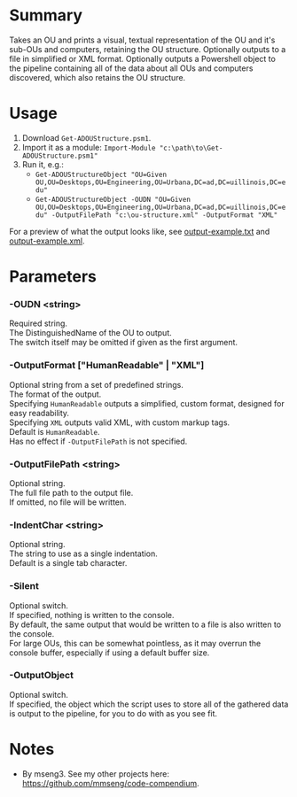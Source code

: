 # Summary
Takes an OU and prints a visual, textual representation of the OU and it's sub-OUs and computers, retaining the OU structure. Optionally outputs to a file in simplified or XML format. Optionally outputs a Powershell object to the pipeline containing all of the data about all OUs and computers discovered, which also retains the OU structure.  

# Usage
1. Download `Get-ADOUStructure.psm1`.
2. Import it as a module: `Import-Module "c:\path\to\Get-ADOUStructure.psm1"`
3. Run it, e.g.:
    - `Get-ADOUStructureObject "OU=Given OU,OU=Desktops,OU=Engineering,OU=Urbana,DC=ad,DC=uillinois,DC=edu"`
    - `Get-ADOUStructureObject -OUDN "OU=Given OU,OU=Desktops,OU=Engineering,OU=Urbana,DC=ad,DC=uillinois,DC=edu" -OutputFilePath "c:\ou-structure.xml" -OutputFormat "XML"`

For a preview of what the output looks like, see [output-example.txt](output-example.txt) and [output-example.xml](output-example.xml).  

# Parameters

### -OUDN \<string\>
Required string.  
The DistinguishedName of the OU to output.  
The switch itself may be omitted if given as the first argument.  

### -OutputFormat ["HumanReadable" | "XML"]
Optional string from a set of predefined strings.  
The format of the output.  
Specifying `HumanReadable` outputs a simplified, custom format, designed for easy readability.  
Specifying `XML` outputs valid XML, with custom markup tags.  
Default is `HumanReadable`.  
Has no effect if `-OutputFilePath` is not specified.  

### -OutputFilePath \<string\>
Optional string.  
The full file path to the output file.  
If omitted, no file will be written.  

### -IndentChar \<string\>
Optional string.  
The string to use as a single indentation.  
Default is a single tab character.  

### -Silent
Optional switch.  
If specified, nothing is written to the console.  
By default, the same output that would be written to a file is also written to the console.  
For large OUs, this can be somewhat pointless, as it may overrun the console buffer, especially if using a default buffer size.  

### -OutputObject
Optional switch.  
If specified, the object which the script uses to store all of the gathered data is output to the pipeline, for you to do with as you see fit.  

# Notes
- By mseng3. See my other projects here: https://github.com/mmseng/code-compendium.
